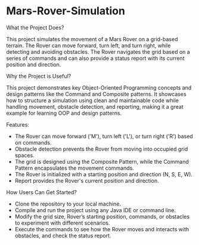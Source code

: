 # Mars-Rover-Simulation

What the Project Does?

This project simulates the movement of a Mars Rover on a grid-based terrain. The Rover can move forward, turn left, and turn right, while detecting and avoiding obstacles. The Rover navigates the grid based on a series of commands and can also provide a status report with its current position and direction.

Why the Project is Useful?

This project demonstrates key Object-Oriented Programming concepts and design patterns like the Command and Composite patterns. It showcases how to structure a simulation using clean and maintainable code while handling movement, obstacle detection, and reporting, making it a great example for learning OOP and design patterns.

Features:

- The Rover can move forward ('M'), turn left ('L'), or turn right ('R') based on commands.
- Obstacle detection prevents the Rover from moving into occupied grid spaces.
- The grid is designed using the Composite Pattern, while the Command Pattern encapsulates the movement commands.
- The Rover is initialized with a starting position and direction (N, S, E, W).
- Report provides the Rover's current position and direction.

How Users Can Get Started?

- Clone the repository to your local machine.
- Compile and run the project using any Java IDE or command line.
- Modify the grid size, Rover’s starting position, commands, or obstacles to experiment with different scenarios.
- Execute the commands to see how the Rover moves and interacts with obstacles, and check the status report.









